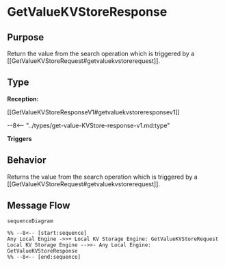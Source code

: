 <div class="message" markdown>


# GetValueKVStoreResponse

## Purpose

<!-- --8<-- [start:purpose] -->
Return the value from the search operation which is triggered by a
[[GetValueKVStoreRequest#getvaluekvstorerequest]].

<!-- --8<-- [end:purpose] -->

## Type

<!-- --8<-- [start:type] -->
**Reception:**

[[GetValueKVStoreResponseV1#getvaluekvstoreresponsev1]]

--8<-- "../types/get-value-KVStore-response-v1.md:type"

**Triggers**


<!-- --8<-- [end:type] -->

## Behavior

<!-- --8<-- [start:behavior] -->
Returns the value from the search operation which is triggered by a
[[GetValueKVStoreRequest#getvaluekvstorerequest]].

<!-- --8<-- [end:behavior] -->


## Message Flow

<!-- --8<-- [start:messages] -->
```mermaid
sequenceDiagram

%% --8<-- [start:sequence]
Any Local Engine ->>+ Local KV Storage Engine: GetValueKVStoreRequest
Local KV Storage Engine -->>- Any Local Engine: GetValueKVStoreResponse
%% --8<-- [end:sequence]
```

<!-- --8<-- [end:messages] -->

</div>
